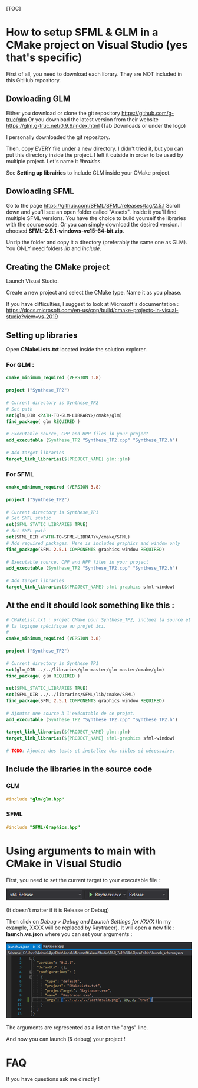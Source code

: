 [TOC]



# How to setup SFML & GLM in a CMake project on Visual Studio (yes that's specific)

First of all, you need to download each library. They are NOT included in this GitHub repository.

## Dowloading GLM

Either you download or clone the git repository https://github.com/g-truc/glm
Or you download the latest version from their website https://glm.g-truc.net/0.9.9/index.html (Tab Downloads or under the logo)

I personally downloaded the git repository.

Then, copy EVERY file under a new directory. I didn't tried it, but you can put this directory inside the project. I left it outside in order to be used by multiple project. Let's name it *librairies*.

See **Setting up librairies** to include GLM inside your CMake project.



## Dowloading SFML

Go to the page https://github.com/SFML/SFML/releases/tag/2.5.1
Scroll down and you'll see an open folder called "Assets". Inside it you'll find multiple SFML versions. You have the choice to build yourself the libraries with the source code. Or you can simply download the desired version. I choosed **SFML-2.5.1-windows-vc15-64-bit.zip**.

Unzip the folder and copy it a directory (preferably the same one as GLM). You ONLY need folders *lib* and *include*.



## Creating the CMake project

Launch Visual Studio.

Create a new project and select the CMake type. Name it as you please.

If you have difficulties, I suggest to look at Microsoft's documentation : https://docs.microsoft.com/en-us/cpp/build/cmake-projects-in-visual-studio?view=vs-2019



## Setting up libraries

Open **CMakeLists.txt** located inside the solution explorer.

### For GLM :

```cmake
cmake_minimum_required (VERSION 3.8)

project ("Synthese_TP2")

# Current directory is Synthese_TP2
# Set path
set(glm_DIR <PATH-TO-GLM-LIBRARY>/cmake/glm)
find_package( glm REQUIRED )

# Executable source, CPP and HPP files in your project
add_executable (Synthese_TP2 "Synthese_TP2.cpp" "Synthese_TP2.h")

# Add target libraries
target_link_libraries(${PROJECT_NAME} glm::glm)
```



### For SFML

```cmake
cmake_minimum_required (VERSION 3.8)

project ("Synthese_TP2")

# Current directory is Synthese_TP1
# Set SMFL static
set(SFML_STATIC_LIBRARIES TRUE)
# Set SMFL path
set(SFML_DIR <PATH-TO-SFML-LIBRARY>/cmake/SFML)
# Add required packages. Here is included graphics and window only
find_package(SFML 2.5.1 COMPONENTS graphics window REQUIRED)

# Executable source, CPP and HPP files in your project
add_executable (Synthese_TP2 "Synthese_TP2.cpp" "Synthese_TP2.h")

# Add target libraries
target_link_libraries(${PROJECT_NAME} sfml-graphics sfml-window)
```



## At the end it should look something like this :

```cmake
# CMakeList.txt : projet CMake pour Synthese_TP2, incluez la source et définissez
# la logique spécifique au projet ici.
#
cmake_minimum_required (VERSION 3.8)

project ("Synthese_TP2")

# Current directory is Synthese_TP1
set(glm_DIR ../../libraries/glm-master/glm-master/cmake/glm)
find_package( glm REQUIRED )

set(SFML_STATIC_LIBRARIES TRUE)
set(SFML_DIR ../../libraries/SFML/lib/cmake/SFML)
find_package(SFML 2.5.1 COMPONENTS graphics window REQUIRED)

# Ajoutez une source à l'exécutable de ce projet.
add_executable (Synthese_TP2 "Synthese_TP2.cpp" "Synthese_TP2.h")

target_link_libraries(${PROJECT_NAME} glm::glm)
target_link_libraries(${PROJECT_NAME} sfml-graphics sfml-window)

# TODO: Ajoutez des tests et installez des cibles si nécessaire.
```



## Include the libraries in the source code

### GLM

```c++
#include "glm/glm.hpp"
```

### SFML

```c++
#include "SFML/Graphics.hpp"
```

# Using arguments to main with CMake in Visual Studio

First, you need to set the current target to your executable file : 

![target](SetupImages/target.PNG)

(It doesn't matter if it is Release or Debug)

Then click on *Debug > Debug and Launch Settings for XXXX* (In my example, XXXX will be replaced by Raytracer). It will open a new file : **launch.vs.json** where you can set your arguments :

![arguments](SetupImages/arguments.PNG)

The arguments are represented as a list on the "args" line.

And now you can launch (& debug) your project ! 

# FAQ

If you have questions ask me directly !
